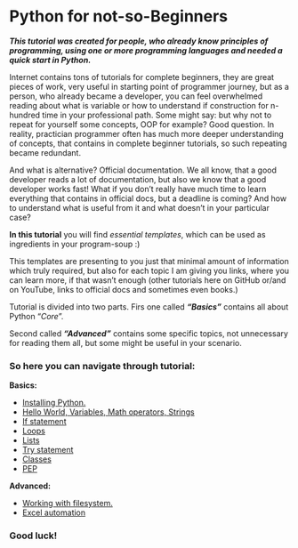 
# Python for not-so-Beginners
***This tutorial was created for people, who already know principles of programming, using one or more programming languages and needed a quick start in Python.***

Internet contains tons of tutorials for complete beginners, they are great pieces of work, very useful in starting point of programmer journey, but as a person, who already became a developer, you can feel overwhelmed reading about what is variable or how to understand if construction for n-hundred time in your professional path. Some might say: but why not to repeat for yourself some concepts, OOP for example? Good question. In reality, practician programmer often has much more deeper understanding of concepts, that contains in complete beginner tutorials, so such repeating became redundant.

And what is alternative? Official documentation. We all know, that a good developer reads a lot of documentation, but also we know that a good developer works fast! What if you don’t really have much time to learn everything that contains in official docs, but a deadline is coming? And how to understand what is useful from it and what doesn’t in your particular case?

  

**In this tutorial** you will find *essential templates*, which can be used as ingredients in your program-soup :)

  

This templates are presenting to you just that minimal amount of information which truly required, but also for each topic I am giving you links, where you can learn more, if that wasn’t enough (other tutorials here on GitHub or/and on YouTube, links to official docs and sometimes even books.)

Tutorial is divided into two parts. Firs one called ***“Basics”*** contains all about Python “*Core*”.

Second called ***“Advanced”***  contains some specific topics, not unnecessary for reading them all, but some might be useful in your scenario.

  

### So here you can navigate through tutorial:
**Basics:**
  - [Installing Python.](Basics/Installing_python.md)
  - [Hello World, Variables, Math operators, Strings](Basics/HelloWorld.md)
  - [If statement](Basics/IF.md)
  - [Loops](Basics/loops.md)
  - [Lists](Basics/lists.md)
  - [Try statement](Basics/exept.md)
  - [Classes](Basics/classes.md)
  - [PEP](Basics/pep.md)
 
**Advanced:**
  - [Working with filesystem.](Advanced/pathlib.md)
  - [Excel automation](Advanced/excel.md)

### Good luck!
